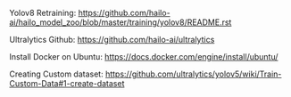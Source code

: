 Yolov8 Retraining: https://github.com/hailo-ai/hailo_model_zoo/blob/master/training/yolov8/README.rst

Ultralytics Github: https://github.com/hailo-ai/ultralytics

Install Docker on Ubuntu: https://docs.docker.com/engine/install/ubuntu/

Creating Custom dataset: https://github.com/ultralytics/yolov5/wiki/Train-Custom-Data#1-create-dataset
